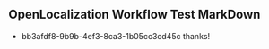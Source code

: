 ## OpenLocalization Workflow Test MarkDown

* bb3afdf8-9b9b-4ef3-8ca3-1b05cc3cd45c 
thanks!



<!--HONumber=Feb16_HO3-->
